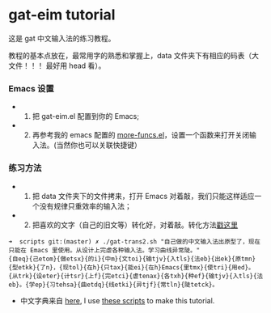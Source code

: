 gat-eim tutorial
================


这是 gat 中文输入法的练习教程。

教程的基本点放在，最常用字的熟悉和掌握上，data 文件夹下有相应的码表（大文件！！！ 最好用 head 看）。

### Emacs 设置

- 1. 把 gat-eim.el 配置到你的 Emacs;
- 2. 再参考我的 emacs 配置的 [more-funcs.el][more-funcs]，设置一个函数来打开关闭输入法。(当然你也可以关联快捷键）


### 练习方法

 - 1. 把 data 文件夹下的文件拷来，打开 Emacs 对着敲，我们只能这样适应一个没有规律只重效率的输入法；
 - 2. 把喜欢的文字（自己的旧文等）转化好，对着敲。转化方法[戳这里][gat-trans] 

```
➜  scripts git:(master) ✗ ./gat-trans2.sh "自己做的中文输入法出原型了，现在只能在 Emacs 里使用。从设计上完虐各种输入法。学习曲线异常陡。"          
{自eq}{己etom}{做etsx}{的i}{中m}{文toi}{输tjv}{入tls}{法eb}{出ek}{原tmn}{型etkk}{了n}，{现tol}{在h}{只tax}{能ei}{在h}Emacs{里tmx}{使tri}{用ed}。{从trk}{设eter}{计tsr}{上f}{完etci}{虐tenax}{各txh}{种ef}{输tjv}{入tls}{法eb}。{学ep}{习tehsa}{曲etdq}{线etki}{异tjf}{常tln}{陡tetck}。
```
 




- 中文字典来自 [here][bigrams], I use [these scripts][gat-trans] to make this tutorial.



[bigrams]: https://github.com/district10/misc/tree/master/gen-gat/zh_chars/data/bigrams
[gat-trans]: https://github.com/district10/dotfiles/tree/master/scripts/
[more-funcs]: https://github.com/district10/dotfiles/blob/master/emacs/dot_emacs.d/more-funcs.el
